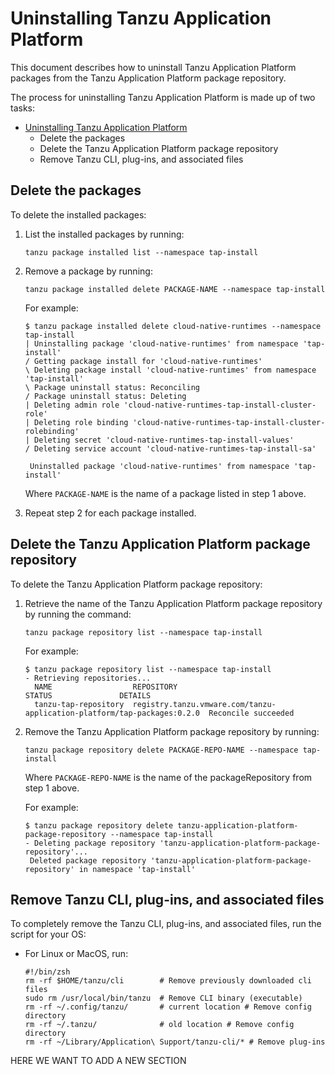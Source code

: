 # Uninstalling Tanzu Application Platform

This document describes how to uninstall Tanzu Application Platform packages from the Tanzu Application Platform package repository.

The process for uninstalling Tanzu Application Platform is made up of two tasks:

- [Uninstalling Tanzu Application Platform](#uninstalling-tanzu-application-platform)
  - [<a id='del-packages'></a> Delete the packages](#-delete-the-packages)
  - [<a id='del-repo'></a>Delete the Tanzu Application Platform package repository](#delete-the-tanzu-application-platform-package-repository)
  - [<a id='remove-tanzu-cli'></a> Remove Tanzu CLI, plug-ins, and associated files](#-remove-tanzu-cli-plug-ins-and-associated-files)

## <a id='del-packages'></a> Delete the packages

To delete the installed packages:

1. List the installed packages by running:

    ```
    tanzu package installed list --namespace tap-install
    ```

2. Remove a package by running:

    ```
    tanzu package installed delete PACKAGE-NAME --namespace tap-install
    ```

    For example:

    ```
    $ tanzu package installed delete cloud-native-runtimes --namespace tap-install
    | Uninstalling package 'cloud-native-runtimes' from namespace 'tap-install'
    / Getting package install for 'cloud-native-runtimes'
    \ Deleting package install 'cloud-native-runtimes' from namespace 'tap-install'
    \ Package uninstall status: Reconciling
    / Package uninstall status: Deleting
    | Deleting admin role 'cloud-native-runtimes-tap-install-cluster-role'
    | Deleting role binding 'cloud-native-runtimes-tap-install-cluster-rolebinding'
    | Deleting secret 'cloud-native-runtimes-tap-install-values'
    / Deleting service account 'cloud-native-runtimes-tap-install-sa'    

     Uninstalled package 'cloud-native-runtimes' from namespace 'tap-install'
    ```

    Where `PACKAGE-NAME` is the name of a package listed in step 1 above.

3. Repeat step 2 for each package installed.


## <a id='del-repo'></a>Delete the Tanzu Application Platform package repository

To delete the Tanzu Application Platform package repository:

1. Retrieve the name of the Tanzu Application Platform package repository by running the command:

    ```
    tanzu package repository list --namespace tap-install
    ```

    For example:

    ```
    $ tanzu package repository list --namespace tap-install
    - Retrieving repositories...
      NAME                  REPOSITORY                                                         STATUS               DETAILS
      tanzu-tap-repository  registry.tanzu.vmware.com/tanzu-application-platform/tap-packages:0.2.0  Reconcile succeeded
    ```


2. Remove the Tanzu Application Platform package repository by running:

    ```
    tanzu package repository delete PACKAGE-REPO-NAME --namespace tap-install
    ```

    Where `PACKAGE-REPO-NAME` is the name of the packageRepository from step 1 above.

    For example:

    ```
    $ tanzu package repository delete tanzu-application-platform-package-repository --namespace tap-install
    - Deleting package repository 'tanzu-application-platform-package-repository'...
     Deleted package repository 'tanzu-application-platform-package-repository' in namespace 'tap-install'
    ```

## <a id='remove-tanzu-cli'></a> Remove Tanzu CLI, plug-ins, and associated files

To completely remove the Tanzu CLI, plug-ins, and associated files, run the script for your OS:

+ For Linux or MacOS, run:

    ```
    #!/bin/zsh
    rm -rf $HOME/tanzu/cli        # Remove previously downloaded cli files
    sudo rm /usr/local/bin/tanzu  # Remove CLI binary (executable)
    rm -rf ~/.config/tanzu/       # current location # Remove config directory
    rm -rf ~/.tanzu/              # old location # Remove config directory
    rm -rf ~/Library/Application\ Support/tanzu-cli/* # Remove plug-ins
    ```
HERE WE WANT TO ADD A NEW SECTION